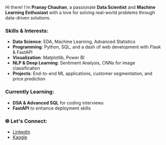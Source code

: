 Hi there! I'm **Pranay Chauhan**, a passionate **Data Scientist** and **Machine Learning Enthusiast** with a love for solving real-world problems through data-driven solutions.  

###  Skills & Interests:
- **Data Science**: EDA, Machine Learning, Advanced Statistics  
- **Programming**: Python, SQL, and a dash of web development with Flask & FastAPI  
- **Visualization**: Matplotlib, Power BI  
- **NLP & Deep Learning**: Sentiment Analysis, CNNs for image classification  
- **Projects**: End-to-end ML applications, customer segmentation, and price prediction  

###  Currently Learning:
- **DSA & Advanced SQL** for coding interviews  
- **FastAPI** to enhance deployment skills  

### 🌐 Let's Connect:
- [LinkedIn](https://www.linkedin.com/in/pranaychauhan)  
- [Kaggle](https://www.kaggle.com/pranaychauhan)  
